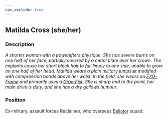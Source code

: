 ```yaml
---
nav_exclude: true
---
```

## Matilda Cross (she/her)
### Description
*A shorter woman with a powerlifters physique. She has severe burns on one half of her face, partially covered by a metal plate over her crown. The implants cause her short black hair to fall limply to one side, unable to grow on one half of her head. Matilda wears a plain military jumpsuit modified with compression bands above her waist. In the field, she wears an [EXO-Frame](Game/Blocks/EXO-Frame) and primarily uses a [Grav-Fist](Game/Blocks/Grav-Fist). She is sharp and to the point, her main drive is duty, and she has a dry gallows humour.*

### Position
Ex-military, assault forces Reclaimer, who oversees [Bellator](Game/Games/Bellator/Bellator) squad. 
